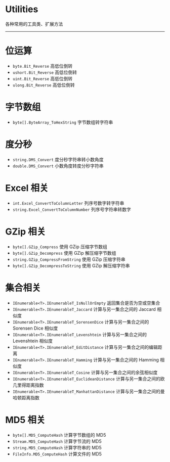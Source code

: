 # Utilities
各种常用的工具类、扩展方法

--------

# 位运算

- `byte.Bit_Reverse` 高低位倒转
- `ushort.Bit_Reverse` 高低位倒转
- `uint.Bit_Reverse` 高低位倒转
- `ulong.Bit_Reverse` 高低位倒转

# 字节数组

- `byte[].ByteArray_ToHexString` 字节数组转字符串

# 度分秒

- `string.DMS_Convert` 度分秒字符串转小数角度
- `double.DMS_Convert` 小数角度转度分秒字符串

# Excel 相关

- `int.Excel_ConvertToColumnLetter` 列序号数字转字符串
- `string.Excel_ConvertToColumnNumber` 列序号字符串转数字

# GZip 相关

- `byte[].GZip_Compress` 使用 GZip 压缩字节数组
- `byte[].GZip_Decompress` 使用 GZip 解压缩字节数组
- `string.GZip_CompressFromString` 使用 GZip 压缩字符串
- `byte[].GZip_DecompressToString` 使用 GZip 解压缩字符串

# 集合相关

- `IEnumerable<T>.IEnumerableT_IsNullOrEmpty` 返回集合是否为空或空集合
- `IEnumerable<T>.IEnumerableT_Jaccard` 计算与另一集合之间的 Jaccard 相似度
- `IEnumerable<T>.IEnumerableT_SorensenDice` 计算与另一集合之间的 Sorensen Dice 相似度
- `IEnumerable<T>.IEnumerableT_Levenshtein` 计算与另一集合之间的 Levenshtein 相似度
- `IEnumerable<T>.IEnumerableT_EditDistance` 计算与另一集合之间的编辑距离
- `IEnumerable<T>.IEnumerableT_Hamming` 计算与另一集合之间的 Hamming 相似度
- `IEnumerable<T>.IEnumerableT_Cosine` 计算与另一集合之间的余弦相似度
- `IEnumerable<T>.IEnumerableT_EuclideanDistance` 计算与另一集合之间的欧几里得距离指数
- `IEnumerable<T>.IEnumerableT_ManhattanDistance` 计算与另一集合之间的曼哈顿距离指数

# MD5 相关

- `byte[].MD5_ComputeHash` 计算字节数组的 MD5
- `Stream.MD5_ComputeHash` 计算字节流的 MD5
- `string.MD5_ComputeHash` 计算字符串的 MD5
- `FileInfo.MD5_ComputeHash` 计算文件的 MD5
